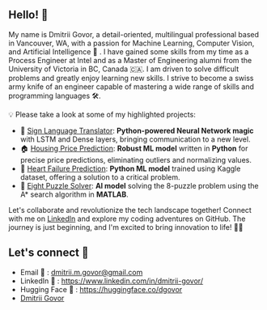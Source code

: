 ## Hello! 👋 

My name is Dmitrii Govor, a detail-oriented, multilingual professional based in Vancouver, WA, with a passion for Machine Learning, Computer Vision, and Artificial Intelligence 🚀 . I have gained some skills from my time as a Process Engineer at Intel and as a Master of Engineering alumni from the University of Victoria in BC, Canada 🇨🇦. I am driven to solve difficult problems and greatly enjoy learning new skills. I strive to become a swiss army knife of an engineer capable of mastering a wide range of skills and programming languages 🛠️. 

💡 Please take a look at some of my highlighted projects:
- 🤟 [Sign Language Translator](https://github.com/dgovor/Sign-Language-Translator/tree/main): **Python-powered Neural Network magic** with LSTM and Dense layers, bringing communication to a new level.
- 🏠 [Housing Price Prediction](https://github.com/dgovor/Housing-Price-Prediction-Python): **Robust ML model** written in **Python** for precise price predictions, eliminating outliers and normalizing values.
- 💓 [Heart Failure Prediction](https://github.com/dgovor/Heart-Failure-Prediction): **Python ML model** trained using Kaggle dataset, offering a solution to a critical problem.
- 🧩 [Eight Puzzle Solver](https://github.com/dgovor/Eight-Puzzle-Solver): **AI model** solving the 8-puzzle problem using the A* search algorithm in **MATLAB**.

Let's collaborate and revolutionize the tech landscape together! Connect with me on [LinkedIn](https://www.linkedin.com/in/dmitrii-govor/) and explore my coding adventures on GitHub. The journey is just beginning, and I'm excited to bring innovation to life! 🚀✨

## Let's connect 🤝 

* Email 📧 : dmitrii.m.govor@gmail.com
* LinkedIn 👔 : https://www.linkedin.com/in/dmitrii-govor/
* Hugging Face 🤗 : https://huggingface.co/dgovor
* <div class="badge-base LI-profile-badge" data-locale="ru_RU" data-size="medium" data-theme="dark" data-type="VERTICAL" data-vanity="dmitrii-govor" data-version="v1"><a class="badge-base__link LI-simple-link" href="https://www.linkedin.com/in/dmitrii-govor?trk=profile-badge">Dmitrii Govor</a></div>
              

<!---
dgovor/dgovor is a ✨ special ✨ repository because its `README.md` (this file) appears on your GitHub profile.
You can click the Preview link to take a look at your changes.
--->
